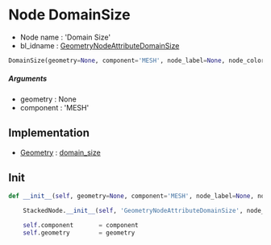 # Node DomainSize

- Node name : 'Domain Size'
- bl_idname : [GeometryNodeAttributeDomainSize](https://docs.blender.org/api/current/bpy.types.{bl_idname}.html)


``` python
DomainSize(geometry=None, component='MESH', node_label=None, node_color=None)
```
##### Arguments

- geometry : None
- component : 'MESH'

## Implementation

- [Geometry](/docs/GeoNodes/Geometry.md) : [domain_size](/docs/GeoNodes/Geometry.md#domain_size)

## Init

``` python
def __init__(self, geometry=None, component='MESH', node_label=None, node_color=None):

    StackedNode.__init__(self, 'GeometryNodeAttributeDomainSize', node_label=node_label, node_color=node_color)

    self.component       = component
    self.geometry        = geometry
```
